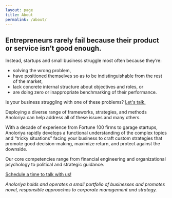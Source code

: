 ```yaml
---
layout: page
title: About
permalink: /about/
---
```

Entrepreneurs rarely fail because their product or service isn’t good enough.
---

Instead, startups and small business struggle most often because they’re: 
* solving the wrong problem,
* have positioned themselves so as to be indistinguishable from the rest of the market,
* lack concrete internal structure about objectives and roles, or
*  are doing zero or inappropriate benchmarking of their performance.

<!-- Calendly link widget begin -->
<link href="https://assets.calendly.com/assets/external/widget.css" rel="stylesheet">
<script src="https://assets.calendly.com/assets/external/widget.js" type="text/javascript"></script>
Is your business struggling with one of these problems? <a href="" onclick="Calendly.showPopupWidget('https://calendly.com/swae/15');return false;">Let's talk.</a>
<!-- Calendly link widget end -->

Deploying a diverse range of frameworks, strategies, and methods Anoloriya can help address all of these issues and many others.

With a decade of experience from Fortune 100 firms to garage startups, Anoloriya rapidly develops a functional understanding of the complex topics and “tricky situations” facing your business to craft custom strategies that promote good decision-making, maximize return, and protect against the downside.

Our core competencies range from financial engineering and organizational psychology to political and strategic guidance.

<!-- Calendly link widget begin -->
<link href="https://assets.calendly.com/assets/external/widget.css" rel="stylesheet">
<script src="https://assets.calendly.com/assets/external/widget.js" type="text/javascript"></script>
<a href="" onclick="Calendly.showPopupWidget('https://calendly.com/swae/15');return false;">Schedule a time to talk with us!</a>
<!-- Calendly link widget end -->

*Anoloriya holds and operates a small portfolio of businesses and promotes novel, responsible approaches to corporate management and strategy.*

